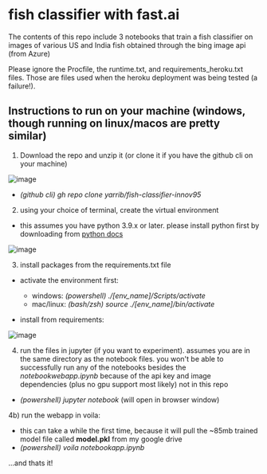 # fish classifier with fast.ai

The contents of this repo include 3 notebooks that train a fish classifier on images of various US and India fish obtained through the bing image api (from Azure)

Please ignore the Procfile, the runtime.txt, and requirements_heroku.txt files. Those are files used when the heroku deployment was being tested (a failure!).

## Instructions to run on your machine (windows, though running on linux/macos are pretty similar)

1) Download the repo and unzip it (or clone it if you have the github cli on your machine)

  ![image](https://user-images.githubusercontent.com/54746480/164243256-5c976004-949a-40d1-a3eb-49c23bfee144.png)

  + <i> (github cli) gh repo clone yarrib/fish-classifier-innov95 </i>


2) using your choice of terminal, create the virtual environment

  + this assumes you have python 3.9.x or later. please install python first by downloading from [python docs](https://www.python.org/downloads/?msclkid=d6a84840c0af11ecb8ac528392b60399)

  ![image](https://user-images.githubusercontent.com/54746480/164244856-6a49c476-ea2b-4c6e-90ed-0cd7c6264fec.png)
  

3)  install packages from the requirements.txt file

  + activate the environment first:
  
      - windows: <i> (powershell) ./[env_name]/Scripts/activate </i>
      - mac/linux: <i> (bash/zsh) source ./[env_name]/bin/activate </i>


  + install from requirements:

  ![image](https://user-images.githubusercontent.com/54746480/164245713-74e8bf8e-831b-4591-9fe6-e1261bb59103.png)

4) run the files in jupyter (if you want to experiment). assumes you are in the same directory as the notebook files. you won't be able to successfully run any of the notebooks besides the <i>notebookwebapp.ipynb</i> because of the api key and image dependencies (plus no gpu support most likely) not in this repo

  + <i> (powershell) jupyter notebook </i> (will open in browser window)

4b) run the webapp in voila:

  + this can take a while the first time, because it will pull the ~85mb trained model file called <b>model.pkl</b> from my google drive
  + <i> (powershell) voila notebookapp.ipynb </i>


...and thats it!

